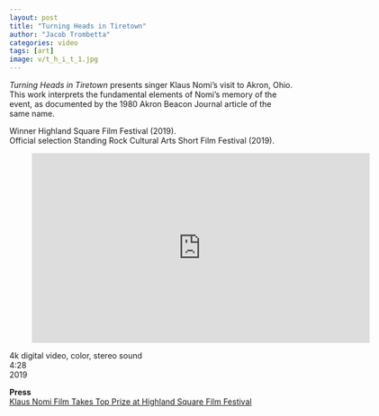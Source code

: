 ```yaml
---
layout: post
title: "Turning Heads in Tiretown"
author: "Jacob Trombetta"
categories: video
tags: [art]
image: v/t_h_i_t_1.jpg
---
```


*Turning Heads in Tiretown* presents singer Klaus Nomi’s visit to Akron, Ohio. This work interprets the fundamental elements of Nomi’s memory of the event, as documented by the 1980 Akron Beacon Journal article of the same name.

Winner Highland Square Film Festival (2019).  
Official selection Standing Rock Cultural Arts Short Film Festival (2019).

<div class="center">
  <figure class="video_container">
    <iframe width="600" height="338" src="https://www.youtube.com/embed/ysN0zl6voxA" frameborder="0" allow="accelerometer; autoplay; encrypted-media; gyroscope; picture-in-picture" allowfullscreen></iframe>
  </figure>
</div>

4k digital video, color, stereo sound  
4:28  
2019

**Press**  
[Klaus Nomi Film Takes Top Prize at Highland Square Film Festival](https://www.wksu.org/post/klaus-nomi-film-takes-top-prize-highland-square-film-festival)
